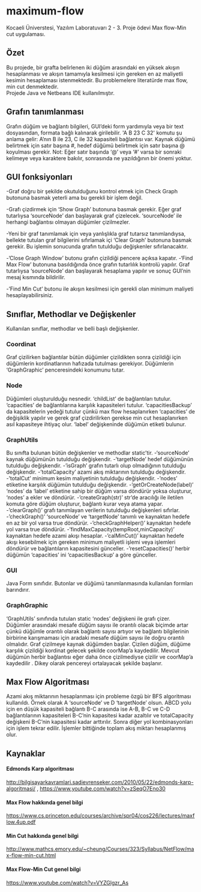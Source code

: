 # maximum-flow

Kocaeli Üniverstesi, Yazılım Laboratuvarı 2 - 3. Proje ödevi
Max flow-Min cut uygulaması.

## Özet

  Bu projede, bir grafta belirlenen iki düğüm arasındaki en yüksek akışın hesaplanması ve akışın tamamıyla kesilmesi için gereken en az maliyetli kesimin hesaplaması istenmektedir. Bu problemelere literatürde max flow, min cut denmektedir.  
Projede Java ve Netbeans IDE kullanılmıştır.

## Grafın tanımlanması
  Grafın düğüm ve bağlantı bilgileri, GUI’deki form yardımıyla veya bir text dosyasından, formata bağlı kalınarak girilebilir.
'A B 23 C 32' komutu şu anlama gelir: A’nın B ile 23, C ile 32 kapasiteli bağlantısı var. 
Kaynak düğümü belirtmek için satır başına #, hedef düğümü belirtmek için satır başına @ koyulması gerekir. 
Not: Eğer satır başında ‘@’ veya ‘#’ varsa bir sonraki kelimeye veya karaktere bakılır, sonrasında ne yazıldığının bir önemi yoktur.

##  GUI fonksiyonları
-Graf doğru bir şekilde okutulduğunu kontrol etmek için Check Graph butonuna basmak yeterli ama bu gerekli bir işlem değil. 

-Grafı çizdirmek için ‘Show Graph’ butonuna basmak gerekir. Eğer graf tutarlıysa ‘sourceNode’ dan başlayarak graf çizelecek. ‘sourceNode’ ile herhangi bağlantısı olmayan düğümler  çizilmezler.

-Yeni bir graf tanımlamak için veya yanlışlıkla graf tutarsız tanımlandıysa, bellekte tutulan graf bilgilerini sıfırlamak içi ‘Clear Graph’ butonuna basmak gerekir. Bu işlemin sonucunda grafın tutulduğu değişkenler sıfırlanacaktır.

-’Close Graph Window’ butonu grafın çizildiği pencere açıksa kapatır.
-‘Find Max Flow’ butonuna basıldığında önce grafın tutarlılık kontrolü yapılır. Graf tutarlıysa ‘sourceNode’ dan başlayarak hesaplama yapılır ve sonuç GUI’nin mesaj kısmında bildirilir.

-’Find Min Cut’ butonu ile akışın kesilmesi için gerekli olan minimum maliyeti hesaplayabilirsiniz.

## Sınıflar, Methodlar ve Değişkenler
Kullanılan sınıflar, methodlar ve belli başlı değişkenler.


### Coordinat
  Graf çizilirken bağlantılar bütün düğümler çizildikten sonra çizildiği için düğümlerin kordinatlarının hafızada tutulması gerekiyor. Düğümlerin ‘GraphGraphic’ penceresindeki konumunu tutar.


### Node
  Düğümleri oluşturulduğu nesnedir. ‘childList’ de bağlantıları tutulur. ‘capacities’ de bağlantılarına karşılık kapasiteleri tutulur. ‘capacitiesBackup’ da kapasitelerin yedeği tutulur çünkü max flow hesaplanırken ‘capacities’ de değişiklik yapılır ve gerek graf çizdirilirken gerekse min cut hesaplanırken asıl kapasiteye ihtiyaç olur. ‘label’ değişkeninde düğümün etiketi bulunur.


### GraphUtils
Bu sınıfta bulunan bütün değişkenler ve methodlar static’tir.
-‘sourceNode’ kaynak düğümünün tutulduğu değişkendir.
-’targetNode’ hedef düğümünün tutulduğu değişkendir.
-’isGraph’ grafın tutarlı olup olmadığının tutulduğu değişkendir.
-’totalCapacity’ azami akış miktarının tutulduğu değişkendir.
-’totalCut’  minimum kesim maliyetinin tutulduğu değişkendir.
-’nodes’ etiketine karşılık düğümün tutulduğu değişkendir.
-’getOrCreateNode(label)’ ‘nodes’ da ‘label’ etiketine sahip bir düğüm varsa döndürür yoksa oluşturur, ‘nodes’ a ekler ve döndürür.
-’createGraph(str)’ str’de aracılığı ile iletilen komuta göre düğüm oluşturur, bağlantı kurar veya atama yapar.
-’clearGraph()’ grafı tanımlayan verilerin tutulduğu değişkenleri sıfırlar.
-’checkGraph()’ ‘sourceNode’ ve ‘targetNode’ tanımlı ve kaynaktan hedefe en az bir yol varsa true döndürür.
-’checkGraphHelper()’ kaynaktan hedefe yol varsa true döndürür.
-’findMaxCapacity(tempRoot,minCapacity)’ kaynaktan hedefe azami akışı hesaplar.
-’calMinCut()’  kaynaktan hedefe akışı kesebilmek için gereken minimum maliyetli işlemi veya işlemleri döndürür ve bağlantıların kapasitesini günceller.
-’resetCapacities()’  herbir düğümün ‘capacities’ ini ‘capacitiesBackup’ a göre günceller.

### GUI
Java Form sınıfıdır. Butonlar ve düğümü tanımlanmasında kullanılan formları barındırır.


### GraphGraphic
‘GraphUtils’ sınıfında tutulan static ‘nodes’ değişkeni ile grafı çizer. Düğümler arasındaki mesafe düğüm sayısı ile orantılı olacak biçimde artar çünkü düğümle orantılı olarak bağlantı sayısı artıyor ve bağlantı bilgilerinin birbirine karışmaması için aradaki mesafe düğüm sayısı ile doğru orantılı olmalıdır. 
Graf çizilmeye kaynak düğümden başlar. Çizilen düğüm, düğüme karşılık çizildiği kordinat gelecek şekilde coorMap’a kaydedilir. Mevcut  düğümün herbir bağlantısı eğer daha önce çizilmediyse çizilir ve coorMap’a kaydedilir .  Dikey olarak pencereyi ortalayacak şekilde başlanır.

## Max Flow Algoritması
  Azami akış miktarının hesaplanması için probleme özgü bir BFS algoritması kullanıldı.
Örnek olarak A ‘sourceNode’ ve D ‘targetNode’ olsun. ABCD yolu için en düşük kapasiteli bağlantı B-C arasında ise A-B, B-C ve C-D bağlantılarının kapasiteleri B-C’nin kapasitesi kadar azaltılır ve totalCapacity değişkeni B-C’nin kapasitesi kadar arttırılır. Sonra diğer yol kombinasyonları için işlem tekrar edilir. İşlemler bittiğinde toplam akış miktarı hesaplanmış olur.

## Kaynaklar
#### Edmonds Karp algoritması
http://bilgisayarkavramlari.sadievrenseker.com/2010/05/22/edmonds-karp-algoritmasi/ ,
https://www.youtube.com/watch?v=zSeqO7Eno30 

#### Max Flow hakkında genel bilgi
https://www.cs.princeton.edu/courses/archive/spr04/cos226/lectures/maxflow.4up.pdf 

#### Min Cut hakkında genel bilgi
http://www.mathcs.emory.edu/~cheung/Courses/323/Syllabus/NetFlow/max-flow-min-cut.html 

#### Max Flow-Min Cut genel bilgi
https://www.youtube.com/watch?v=VYZGlgzr_As 
